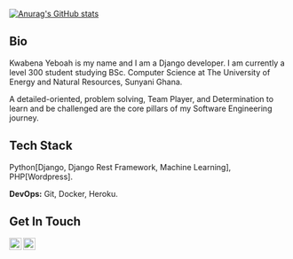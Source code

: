 <!--
**KwabenaYeboah/KwabenaYeboah** is a ✨ _special_ ✨ repository because its `README.md` (this file) appears on your GitHub profile.

Here are some ideas to get you started:

- 🔭 I’m currently working on ...
- 🌱 I’m currently learning ...
- 👯 I’m looking to collaborate on ...
- 🤔 I’m looking for help with ...
- 💬 Ask me about ...
- 📫 How to reach me: ...
- 😄 Pronouns: ...
- ⚡ Fun fact: ...
-->

[![Anurag's GitHub stats](https://github-readme-stats.vercel.app/api?username=KwabenaYeboah)](https://github.com/anuraghazra/github-readme-stats)

## Bio

<p>
Kwabena Yeboah is my name and I am a Django developer. I am currently a level 300 student studying BSc. Computer Science at The University of Energy and Natural Resources, Sunyani Ghana.
  
A detailed-oriented, problem solving, Team Player, and Determination to learn and be challenged are the core pillars of my Software Engineering journey.

## Tech Stack
<p>
Python[Django, Django Rest Framework, Machine Learning], PHP[Wordpress].

**DevOps:** Git, Docker, Heroku.

## Get In Touch
[<img align="left" alt="Williano | LinkedIn" width="22px" src="https://cdn.jsdelivr.net/npm/simple-icons@v3/icons/linkedin.svg" />][linkedin]
[<img align="left" alt="Williano | Twitter" width="22px" src="https://cdn.jsdelivr.net/npm/simple-icons@v3/icons/twitter.svg" />][twitter]

[twitter]: https://twitter.com/_KwabenaYeboah_
[linkedin]: https://www.linkedin.com/in/kwabena-yeboah/
